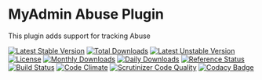 # MyAdmin Abuse Plugin

This plugin adds support for tracking Abuse

[![Latest Stable Version](https://poser.pugx.org/detain/myadmin-abuse-plugin/version)](https://packagist.org/packages/detain/myadmin-abuse-plugin)
[![Total Downloads](https://poser.pugx.org/detain/myadmin-abuse-plugin/downloads)](https://packagist.org/packages/detain/myadmin-abuse-plugin)
[![Latest Unstable Version](https://poser.pugx.org/detain/myadmin-abuse-plugin/v/unstable)](//packagist.org/packages/detain/myadmin-abuse-plugin)
[![License](https://poser.pugx.org/detain/myadmin-abuse-plugin/license)](https://packagist.org/packages/detain/myadmin-abuse-plugin)
[![Monthly Downloads](https://poser.pugx.org/detain/myadmin-abuse-plugin/d/monthly)](https://packagist.org/packages/detain/myadmin-abuse-plugin)
[![Daily Downloads](https://poser.pugx.org/detain/myadmin-abuse-plugin/d/daily)](https://packagist.org/packages/detain/myadmin-abuse-plugin)
[![Reference Status](https://www.versioneye.com/php/detain:myadmin-abuse-plugin/reference_badge.svg?style=flat)](https://www.versioneye.com/php/detain:myadmin-abuse-plugin/references)
[![Build Status](https://travis-ci.org/detain/myadmin-abuse-plugin.svg?branch=master)](https://travis-ci.org/detain/myadmin-abuse-plugin)
[![Code Climate](https://codeclimate.com/github/detain/myadmin-abuse-plugin/badges/gpa.svg)](https://codeclimate.com/github/detain/myadmin-abuse-plugin)
[![Scrutinizer Code Quality](https://scrutinizer-ci.com/g/detain/myadmin-abuse-plugin/badges/quality-score.png?b=master)](https://scrutinizer-ci.com/g/detain/myadmin-abuse-plugin/?branch=master)
[![Codacy Badge](https://api.codacy.com/project/badge/Grade/dcfdb555bf234afabceb40728959280b)](https://www.codacy.com/app/detain/myadmin-abuse-plugin)
